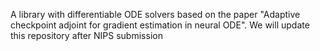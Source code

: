 A library with differentiable ODE solvers based on the paper "Adaptive checkpoint adjoint for gradient estimation in neural ODE". We will update this repository after NIPS submission
